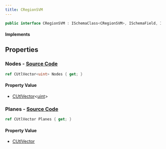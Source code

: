 ```yaml
---
title: CRegionSVM
---
```


```csharp
public interface CRegionSVM : ISchemaClass<CRegionSVM>, ISchemaField, ISchemaClass, INativeHandle
```

#### Implements

## Properties

### **Nodes** - [Source Code](https://github.com/swiftly-solution/swiftlys2/blob/main/managed/src/SwiftlyS2.Generated/Schemas/Interfaces/CRegionSVM.cs#L19)

```csharp
ref CUtlVector<uint> Nodes { get; }
```

#### Property Value

- [CUtlVector](/docs/api/-1)<[uint](https://learn.microsoft.com/dotnet/api/system.uint32)>

### **Planes** - [Source Code](https://github.com/swiftly-solution/swiftlys2/blob/main/managed/src/SwiftlyS2.Generated/Schemas/Interfaces/CRegionSVM.cs#L17)

```csharp
ref CUtlVector Planes { get; }
```

#### Property Value

- [CUtlVector](/docs/api/)

